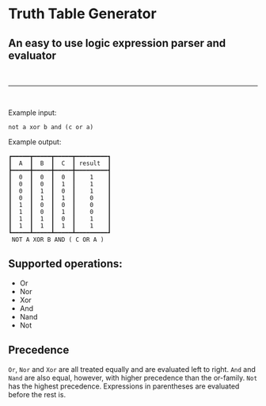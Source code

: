 # Truth Table Generator
## An easy to use logic expression parser and evaluator
<br>

---
<br>

Example input:
```
not a xor b and (c or a)
```
Example output:
```
┏━━━━━┳━━━━━┳━━━━━┳━━━━━━━━━┓
┃  A  ┃  B  ┃  C  ┃ result  ┃
┣━━━━━╋━━━━━╋━━━━━╋━━━━━━━━━┫
┃  0  ┃  0  ┃  0  ┃    1    ┃
┃  0  ┃  0  ┃  1  ┃    1    ┃
┃  0  ┃  1  ┃  0  ┃    1    ┃
┃  0  ┃  1  ┃  1  ┃    0    ┃
┃  1  ┃  0  ┃  0  ┃    0    ┃
┃  1  ┃  0  ┃  1  ┃    0    ┃
┃  1  ┃  1  ┃  0  ┃    1    ┃
┃  1  ┃  1  ┃  1  ┃    1    ┃
┗━━━━━┻━━━━━┻━━━━━┻━━━━━━━━━┛
 NOT A XOR B AND ( C OR A )
 ```

## Supported operations:
* Or
* Nor
* Xor
* And
* Nand
* Not

## Precedence
`Or`, `Nor` and `Xor` are all treated equally and are evaluated left to right. `And` and `Nand` are also equal, however, with higher precedence than the or-family. `Not` has the highest precedence. Expressions in parentheses are evaluated before the rest is.